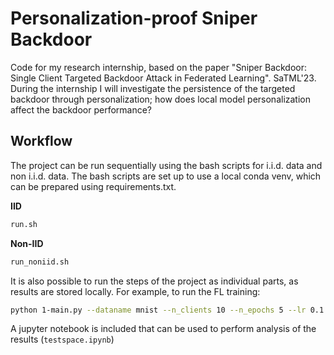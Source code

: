 # Personalization-proof Sniper Backdoor
Code for my research internship, based on the paper "Sniper Backdoor: Single Client Targeted Backdoor Attack in Federated Learning". SaTML'23. During the internship I will investigate the persistence of the targeted backdoor through personalization; how does local model personalization affect the backdoor performance? 

## Workflow

The project can be run sequentially using the bash scripts for i.i.d. data and non i.i.d. data. The bash scripts are set up to use a local conda venv, which can be prepared using requirements.txt. 

**IID**
```bash
run.sh
```

**Non-IID**
```bash
run_noniid.sh
```

It is also possible to run the steps of the project as individual parts, as results are stored locally. For example, to run the FL training:
```bash
python 1-main.py --dataname mnist --n_clients 10 --n_epochs 5 --lr 0.1 --iid --dir './' --momentum 0.9
```

A jupyter notebook is included that can be used to perform analysis of the results (`testspace.ipynb`)
